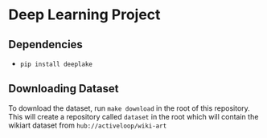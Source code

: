 # Deep Learning Project

## Dependencies
- `pip install deeplake`

## Downloading Dataset
To download the dataset, run `make download` in the root of this repository. This will create a repository called `dataset` in the root which will contain the wikiart dataset from `hub://activeloop/wiki-art`

